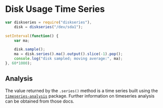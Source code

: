 Disk Usage Time Series
======================

```js
var diskseries = require("diskseries"),
    disk = diskseries("/dev/sda1");

setInterval(function() {
    var ma;

    disk.sample();
    ma = disk.series().ma().output().slice(-1).pop();
    console.log("disk sampled; moving average:", ma);
}, 60*1000);
```

Analysis
--------
The value returned by the `.series()` method is a time series built using the
[`timeseries-analysis`](https://www.npmjs.com/package/timeseries-analysis)
package.  Further information on timeseries analysis can be obtained from
those docs.

